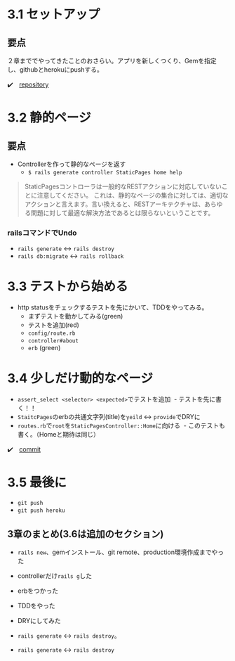 # 3.1 セットアップ

## 要点

２章まででやってきたことのおさらい。アプリを新しくつくり、Gemを指定し、githubとherokuにpushする。

:heavy_check_mark:　[repository](https://github.com/shoota/rails5-tutorial-sample_app)


# 3.2 静的ページ

## 要点

- Controllerを作って静的なページを返す
  - `$ rails generate controller StaticPages home help`

> StaticPagesコントローラは一般的なRESTアクションに対応していないことに注意してください。 これは、静的なページの集合に対しては、適切なアクションと言えます。言い換えると、RESTアーキテクチャは、あらゆる問題に対して最適な解決方法であるとは限らないということです。

### railsコマンドでUndo

- `rails generate` <-> `rails destroy`
- `rails db:migrate` <-> `rails rollback`


# 3.3 テストから始める

- http statusをチェックするテストを先にかいて、TDDをやってみる。
  - まずテストを動かしてみる(green)
  - テストを追加(red)
  - `config/route.rb` 
  - `controller#about`
  - `erb` (green)

# 3.4 少しだけ動的なページ

- `assert_select <selector> <expected>`でテストを追加
  - テストを先に書く！！
- `StaitcPages`のerbの共通文字列(title)を`yeild` <-> `provide`でDRYに
- `routes.rb`で`root`を`StaticPagesController::Home`に向ける
  - このテストも書く。（Homeと期待は同じ）

:heavy_check_mark:　[commit](https://github.com/shoota/rails5-tutorial-sample_app/commit/096c72eea68f91f08e2c404037e61c5b14a734cd)

# 3.5 最後に

- `git push`
- `git push heroku`

## 3章のまとめ(3.6は追加のセクション)

- `rails new`、gemインストール、git remote、production環境作成までやった
- controllerだけ`rails g`した
- erbをつかった
- TDDをやった
- DRYにしてみた




- `rails generate` <-> `rails destroy`。
- `rails generate` <-> `rails destroy`
